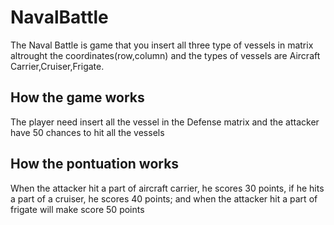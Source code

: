 # NavalBattle
<p>The Naval Battle is game that you insert all three type of vessels in matrix altrought the coordinates(row,column) and the types of vessels are Aircraft Carrier,Cruiser,Frigate. </p>
<h2>How the game works</h2>
<p> The player need insert all the vessel in the Defense matrix and the attacker have 50 chances to hit all the vessels</p>
<h2>How the pontuation works</h2>
<p> When the attacker hit a part of aircraft carrier, he scores 30 points, if he hits a part of a cruiser, he scores 40 points; and when the attacker hit a part of frigate will make score 50 points</p>
